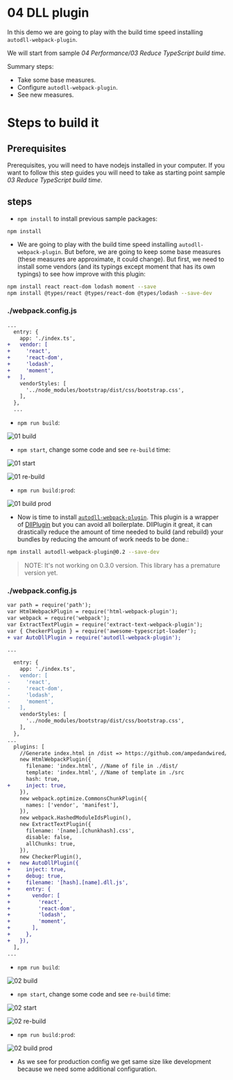 # 04 DLL plugin

In this demo we are going to play with the build time speed installing `autodll-webpack-plugin`.

We will start from sample _04 Performance/03 Reduce TypeScript build time_.

Summary steps:
- Take some base measures.
- Configure `autodll-webpack-plugin`.
- See new measures.

# Steps to build it

## Prerequisites

Prerequisites, you will need to have nodejs installed in your computer. If you want to follow this step guides you will need to take as starting point sample _03 Reduce TypeScript build time_.

## steps

- `npm install` to install previous sample packages:

```
npm install
```

- We are going to play with the build time speed installing `autodll-webpack-plugin`. But before, we are going to keep some base measures (these measures are approximate, it could change). But first, we need to install some vendors (and its typings except moment that has its own typings) to see how improve with this plugin:

```bash
npm install react react-dom lodash moment --save
npm install @types/react @types/react-dom @types/lodash --save-dev
```

### ./webpack.config.js

```diff
...
  entry: {
    app: './index.ts',
+   vendor: [
+     'react',
+     'react-dom',
+     'lodash',
+     'moment',
+   ],
    vendorStyles: [
      '../node_modules/bootstrap/dist/css/bootstrap.css',
    ],
  },
  ...
```

- `npm run build`:

![01 build](../../99%20Readme%20Resources/04%20Performance/04%20DLL%20plugin/01%20build.png)

- `npm start`, change some code and see `re-build` time:

![01 start](../../99%20Readme%20Resources/04%20Performance/04%20DLL%20plugin/01%20start.png)

![01 re-build](../../99%20Readme%20Resources/04%20Performance/04%20DLL%20plugin/01%20re-build.png)

- `npm run build:prod`:

![01 build prod](../../99%20Readme%20Resources/04%20Performance/04%20DLL%20plugin/01%20build%20prod.png)

- Now is time to install [`autodll-webpack-plugin`](https://github.com/asfktz/autodll-webpack-plugin). This plugin is a wrapper of [DllPlugin](https://webpack.js.org/plugins/dll-plugin/) but you can avoid all boilerplate. DllPlugin it great, it can drastically reduce the amount of time needed to build (and rebuild) your bundles by reducing the amount of work needs to be done.:

```bash
npm install autodll-webpack-plugin@0.2 --save-dev
```

>NOTE: It's not working on 0.3.0 version. This library has a premature version yet.

### ./webpack.config.js

```diff
var path = require('path');
var HtmlWebpackPlugin = require('html-webpack-plugin');
var webpack = require('webpack');
var ExtractTextPlugin = require('extract-text-webpack-plugin');
var { CheckerPlugin } = require('awesome-typescript-loader');
+ var AutoDllPlugin = require('autodll-webpack-plugin');

...

  entry: {
    app: './index.ts',
-   vendor: [
-     'react',
-     'react-dom',
-     'lodash',
-     'moment',
-   ],
    vendorStyles: [
      '../node_modules/bootstrap/dist/css/bootstrap.css',
    ],
  },
...
  plugins: [
    //Generate index.html in /dist => https://github.com/ampedandwired/html-webpack-plugin
    new HtmlWebpackPlugin({
      filename: 'index.html', //Name of file in ./dist/
      template: 'index.html', //Name of template in ./src
      hash: true,
+     inject: true,
    }),
    new webpack.optimize.CommonsChunkPlugin({
      names: ['vendor', 'manifest'],
    }),
    new webpack.HashedModuleIdsPlugin(),
    new ExtractTextPlugin({
      filename: '[name].[chunkhash].css',
      disable: false,
      allChunks: true,
    }),
    new CheckerPlugin(),
+   new AutoDllPlugin({
+     inject: true,
+     debug: true,
+     filename: '[hash].[name].dll.js',
+     entry: {
+       vendor: [
+         'react',
+         'react-dom',
+         'lodash',
+         'moment',
+       ],
+     },
+   }),
  ],
...

```

- `npm run build`:

![02 build](../../99%20Readme%20Resources/04%20Performance/04%20DLL%20plugin/02%20build.png)

- `npm start`, change some code and see `re-build` time:

![02 start](../../99%20Readme%20Resources/04%20Performance/04%20DLL%20plugin/02%20start.png)

![02 re-build](../../99%20Readme%20Resources/04%20Performance/04%20DLL%20plugin/02%20re-build.png)

- `npm run build:prod`:

![02 build prod](../../99%20Readme%20Resources/04%20Performance/04%20DLL%20plugin/02%20build%20prod.png)

- As we see for production config we get same size like development because we need some additional configuration.
